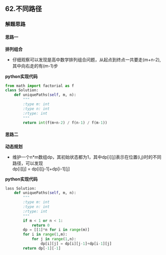 ## 62.不同路径
### 解题思路
#### 思路一
**排列组合**
- 仔细观察可以发现是高中数学排列组合问题，从起点到终点一共要走(m+n-2),其中向右走的有(m-1)步

**python实现代码**
```python
from math import factorial as f
class Solution:
    def uniquePaths(self, m, n):
        """
        :type m: int
        :type n: int
        :rtype: int
        """
        return int(f(m+n-2) / f(n-1) / f(m-1))
```

#### 思路二
**动态规划**
- 维护一个n*m数组dp，其初始状态都为1，其中dp[i][j]表示在位置(i,j)时的不同路径，可以发现  
dp[i][j] = dp[i][j-1]+dp[i-1][j]

**python实现代码**
```python
lass Solution:
    def uniquePaths(self, m, n):
        """
        :type m: int
        :type n: int
        :rtype: int
        """
        if m < 1 or n < 1:
            return 0
        dp = [[1]*n for i in range(m)]
        for i in range(1,m):
            for j in range(1,n):
                dp[i][j] = dp[i][j-1]+dp[i-1][j]
        return dp[-1][-1]
```